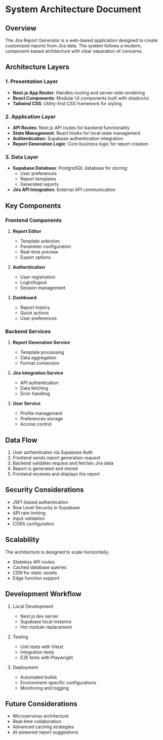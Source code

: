 # System Architecture Document

## Overview

The Jira Report Generator is a web-based application designed to create customized reports from Jira data. The system follows a modern, component-based architecture with clear separation of concerns.

## Architecture Layers

### 1. Presentation Layer

- **Next.js App Router**: Handles routing and server-side rendering
- **React Components**: Modular UI components built with shadcn/ui
- **Tailwind CSS**: Utility-first CSS framework for styling

### 2. Application Layer

- **API Routes**: Next.js API routes for backend functionality
- **State Management**: React hooks for local state management
- **Authentication**: Supabase authentication integration
- **Report Generation Logic**: Core business logic for report creation

### 3. Data Layer

- **Supabase Database**: PostgreSQL database for storing:
  - User preferences
  - Report templates
  - Generated reports
- **Jira API Integration**: External API communication

## Key Components

### Frontend Components

1. **Report Editor**
   - Template selection
   - Parameter configuration
   - Real-time preview
   - Export options

2. **Authentication**
   - User registration
   - Login/logout
   - Session management

3. **Dashboard**
   - Report history
   - Quick actions
   - User preferences

### Backend Services

1. **Report Generation Service**
   - Template processing
   - Data aggregation
   - Format conversion

2. **Jira Integration Service**
   - API authentication
   - Data fetching
   - Error handling

3. **User Service**
   - Profile management
   - Preferences storage
   - Access control

## Data Flow

1. User authenticates via Supabase Auth
2. Frontend sends report generation request
3. Backend validates request and fetches Jira data
4. Report is generated and stored
5. Frontend receives and displays the report

## Security Considerations

- JWT-based authentication
- Row Level Security in Supabase
- API rate limiting
- Input validation
- CORS configuration

## Scalability

The architecture is designed to scale horizontally:

- Stateless API routes
- Cached database queries
- CDN for static assets
- Edge function support

## Development Workflow

1. Local Development
   - Next.js dev server
   - Supabase local instance
   - Hot module replacement

2. Testing
   - Unit tests with Vitest
   - Integration tests
   - E2E tests with Playwright

3. Deployment
   - Automated builds
   - Environment-specific configurations
   - Monitoring and logging

## Future Considerations

- Microservices architecture
- Real-time collaboration
- Advanced caching strategies
- AI-powered report suggestions
